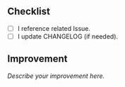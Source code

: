 ## Checklist

- [ ] I reference related Issue.
- [ ] I update CHANGELOG (if needed).

## Improvement

*Describe your improvement here.*
